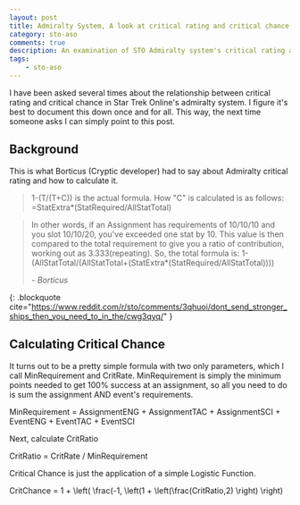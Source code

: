 ```yaml
---
layout: post
title: Admiralty System, A look at critical rating and critical chance
category: sto-aso
comments: true
description: An examination of STO Admiralty system's critical rating and critical chance. 
tags:
	- sto-aso
---
```


I have been asked several times about the relationship between critical rating and critical chance in Star Trek Online's admiralty system. I figure it's best to document this down once and for all. This way, the next time someone asks I can simply point to this post.

## Background

This is what Borticus (Cryptic developer) had to say about Admiralty critical rating and how to calculate it.

> 1-(T/(T+C)) is the actual formula.
> How "C" is calculated is as follows:
> =StatExtra*(StatRequired/AllStatTotal)

> In other words, if an Assignment has requirements of 10/10/10 and you slot 10/10/20, you've exceeded one stat by 10. This value is then compared to the total requirement to give you a ratio of contribution, working out as 3.333(repeating).
> So, the total formula is:
> 1-(AllStatTotal/(AllStatTotal+(StatExtra*(StatRequired/AllStatTotal))))
> <footer><cite> - Borticus</cite></footer>
{: .blockquote cite="https://www.reddit.com/r/sto/comments/3qhuoi/dont_send_stronger_ships_then_you_need_to_in_the/cwg3qyq/" }


## Calculating Critical Chance

It turns out to be a pretty simple formula with two only parameters, which I call MinRequirement and CritRate. MinRequirement is simply the minimum points needed to get 100% success at an assignment, so all you need to do is sum the assignment AND event's requirements.

MinRequirement = AssignmentENG + AssignmentTAC + AssignmentSCI + EventENG + EventTAC + EventSCI

Next, calculate CritRatio

CritRatio = CritRate / MinRequirement

Critical Chance is just the application of a simple Logistic Function.

CritChance = 1 + \left( \frac(-1, \left(1 + \left(\frac(CritRatio,2) \right) \right)

